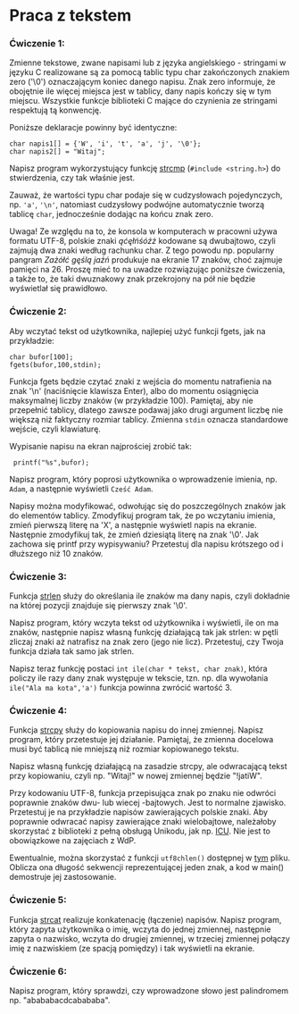 # Praca z tekstem

### Ćwiczenie 1:

Zmienne tekstowe, zwane napisami lub z języka angielskiego - stringami w języku C realizowane są za pomocą tablic typu char zakończonych znakiem zero ('\0') oznaczającym koniec danego napisu. Znak zero informuje, że obojętnie ile więcej miejsca jest w tablicy, dany napis kończy się w tym miejscu. Wszystkie funkcje biblioteki C mające do czynienia ze stringami respektują tą konwencję.

Poniższe deklaracje powinny być identyczne:

    char napis1[] = {'W', 'i', 't', 'a', 'j', '\0'};
    char napis2[] = "Witaj";

Napisz program wykorzystujący funkcję [strcmp](http://www.cplusplus.com/reference/cstring/strcmp/) (`#include <string.h>`) do stwierdzenia, czy tak właśnie jest.

Zauważ, że wartości typu char podaje się w cudzysłowach pojedynczych, np. `'a'`, `'\n'`, natomiast cudzysłowy podwójne automatycznie tworzą tablicę `char`, jednocześnie dodając na końcu znak zero.

Uwaga! Ze względu na to, że konsola w komputerach w pracowni używa formatu UTF-8, polskie znaki *ąćęłńśóźż* kodowane są dwubajtowo, czyli zajmują dwa znaki według rachunku char. Z tego powodu np. popularny pangram *Zażółć gęślą jaźń* produkuje na ekranie 17 znaków, choć zajmuje pamięci na 26. Proszę mieć to na uwadze rozwiązując poniższe ćwiczenia, a także to, że taki dwuznakowy znak przekrojony na pół nie będzie wyświetlał się prawidłowo.

### Ćwiczenie 2:

Aby wczytać tekst od użytkownika, najlepiej użyć funkcji fgets, jak na przykładzie:

    char bufor[100];
    fgets(bufor,100,stdin); 

Funkcja fgets będzie czytać znaki z wejścia do momentu natrafienia na znak '\n' (naciśnięcie klawisza Enter), albo do momentu osiągnięcia maksymalnej liczby znaków (w przykładzie 100). Pamiętaj, aby nie przepełnić tablicy, dlatego zawsze podawaj jako drugi argument liczbę nie większą niż faktyczny rozmiar tablicy. Zmienna `stdin` oznacza standardowe wejście, czyli klawiaturę.

Wypisanie napisu na ekran najprościej zrobić tak:

     printf("%s",bufor);

Napisz program, który poprosi użytkownika o wprowadzenie imienia, np. `Adam`, a następnie wyświetli `Cześć Adam`.

Napisy można modyfikować, odwołując się do poszczególnych znaków jak do elementów tablicy. Zmodyfikuj program tak, że po wczytaniu imienia, zmień pierwszą literę na 'X', a następnie wyświetl napis na ekranie. Następnie zmodyfikuj tak, że zmień dziesiątą literę na znak '\0'. Jak zachowa się printf przy wypisywaniu? Przetestuj dla napisu krótszego od i dłuższego niż 10 znaków.

### Ćwiczenie 3:

Funkcja [strlen](http://www.cplusplus.com/reference/cstring/strlen/) służy do określania ile znaków ma dany napis, czyli dokładnie na której pozycji znajduje się pierwszy znak '\0'.

Napisz program, który wczyta tekst od użytkownika i wyświetli, ile on ma znaków, następnie napisz własną funkcję działającą tak jak strlen: w pętli zliczaj znaki aż natrafisz na znak zero (jego nie licz). Przetestuj, czy Twoja funkcja działa tak samo jak strlen.

Napisz teraz funkcję postaci `int ile(char * tekst, char znak)`, która policzy ile razy dany znak występuje w tekscie, tzn. np. dla wywołania `ile("Ala ma kota",'a')` funkcja powinna zwrócić wartość 3.

### Ćwiczenie 4:

Funkcja [strcpy](http://www.cplusplus.com/reference/cstring/strcpy/) służy do kopiowania napisu do innej zmiennej. Napisz program, który przetestuje jej działanie. Pamiętaj, że zmienna docelowa musi być tablicą nie mniejszą niż rozmiar kopiowanego tekstu.

Napisz własną funkcję działającą na zasadzie strcpy, ale odwracającą tekst przy kopiowaniu, czyli np. "Witaj!" w nowej zmiennej będzie "!jatiW".

Przy kodowaniu UTF-8, funkcja przepisująca znak po znaku nie odwróci poprawnie znaków dwu- lub wiecej -bajtowych. Jest to normalne zjawisko. Przetestuj je na przykładzie napisów zawierających polskie znaki. Aby poprawnie odwracać napisy zawierające znaki wielobajtowe, należałoby skorzystać z biblioteki z pełną obsługą Unikodu, jak np. [ICU](http://site.icu-project.org/). Nie jest to obowiązkowe na zajęciach z WdP.

Ewentualnie, można skorzystać z funkcji `utf8chlen()` dostępnej w [tym](https://github.com/anna-wro/epi.c/blob/master/08.%20praca%20z%20tekstem/utf8.c) pliku. Oblicza ona długość sekwencji reprezentującej jeden znak, a kod w main() demostruje jej zastosowanie.

### Ćwiczenie 5:

Funkcja [strcat](http://www.cplusplus.com/reference/cstring/strcat/) realizuje konkatenację (łączenie) napisów. Napisz program, który zapyta użytkownika o imię, wczyta do jednej zmiennej, następnie zapyta o nazwisko, wczyta do drugiej zmiennej, w trzeciej zmiennej połączy imię z nazwiskiem (ze spacją pomiędzy) i tak wyświetli na ekranie.

### Ćwiczenie 6:

Napisz program, który sprawdzi, czy wprowadzone słowo jest palindromem np. "abababacdcabababa".
